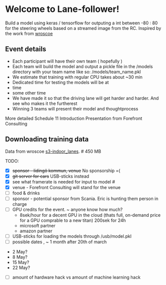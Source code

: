 # Welcome to Lane-follower!
Build a model using keras / tensorflow for outputing a int between -80 : 80 for the steering wheels 
based on a streamed image from the RC. Inspired by the work from
[wroscoe](https://wroscoe.github.io/keras-lane-following-autopilot.html)

## Event details
* Each participant will have their own team ( hopefully )
* Each team will build the model and output a pickle file in the /models directory with your team name like so: /models/team_name.pkl
* We estimate that training with regular CPU takes about ~30 min
* Dedicated time for testing the models will be at
 * time
 * some other time
* We have made it so that the driving lane will get harder and harder. And see who makes it the furtherest
* Winning 3 teams will present their model and thoughtprocess

More detailed Schedule
11 Introduction
Presentation from Forefront Consulting

## Downloading training data
Data from wroscoe [s3-indoor_lanes](https://s3.amazonaws.com/donkey_resources/indoor_lanes.pkl). # 450 MB

TODO:
- [x] ~~sponsor - lidingö kommun, venue~~ No sponsorship =(
- [x] ~~git server for cars~~ USB-sticks instead
- [x] see what framerate is needed for input to model # 
- [x] venue - Forefront Consulting will stand for the venue
- [ ] food & drinks
- [ ] sponsor - potential sponsor from Scania. Eric is hunting them person in charge
- [ ] GPU credits for the event. ~ anyone know how much?
  - 8sek/hour for a decent GPU in the cloud (thats full, on-demand price for a GPU comprable to a new titan) 200sek for 24h
  - microsoft partner
  - amazon partner
- [ ] USB-sticks for loading the models through /usb/model.pkl 
- [ ] possible dates , ~ 1 month after 20th of march
 - 2 May?
 - 8 May?
 - 15 May?
 - 22 May?
- [ ] amount of hardware hack vs amount of machine learning hack
